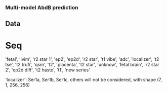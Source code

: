 ### Multi-model AbdB prediction 


## Data
# Seq
'fetal', 'ivim', 'r2 star 1', 'ep2', 'ep2d', 'r2 star', 't1 vibe', 'adc', 'localizer', 't2 tse', 't2 trufi', 'qsm', 't2', 'placenta', 't2 star', 'unknow', 'fetal brain', 'r2 star 2', 'ep2d diff', 't2 haste', 't1', 'new series'

'localizer': Ser1a, Ser1b, Ser1c, others will not be considered, with shape (7, 1, 256, 256)